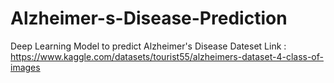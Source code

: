 # Alzheimer-s-Disease-Prediction
Deep Learning Model to predict Alzheimer's Disease
Dateset Link : https://www.kaggle.com/datasets/tourist55/alzheimers-dataset-4-class-of-images
